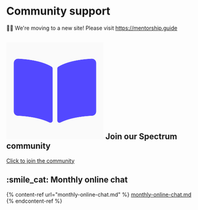 # Community support

👋🏽 We're moving to a new site! Please visit https://mentorship.guide

## ![](../../.gitbook/assets/mentorship-logo-with-white-background.png) Join our Spectrum community

[Click to join the community](https://spectrum.chat/mentorship)

## :smile\_cat: Monthly online chat

{% content-ref url="monthly-online-chat.md" %}
[monthly-online-chat.md](monthly-online-chat.md)
{% endcontent-ref %}

